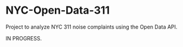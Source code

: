 # NYC-Open-Data-311
Project to analyze NYC 311 noise complaints using the Open Data API. 

IN PROGRESS. 
